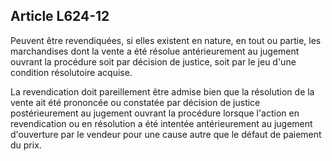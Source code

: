 Article L624-12
----
Peuvent être revendiquées, si elles existent en nature, en tout ou partie, les
marchandises dont la vente a été résolue antérieurement au jugement ouvrant la
procédure soit par décision de justice, soit par le jeu d'une condition
résolutoire acquise.

La revendication doit pareillement être admise bien que la résolution de la
vente ait été prononcée ou constatée par décision de justice postérieurement au
jugement ouvrant la procédure lorsque l'action en revendication ou en résolution
a été intentée antérieurement au jugement d'ouverture par le vendeur pour une
cause autre que le défaut de paiement du prix.
